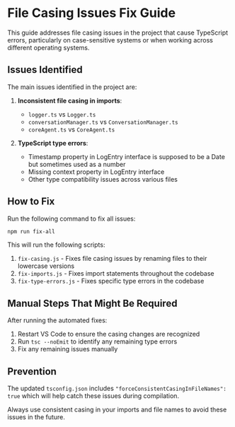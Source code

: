 # File Casing Issues Fix Guide

This guide addresses file casing issues in the project that cause TypeScript errors, particularly on case-sensitive systems or when working across different operating systems.

## Issues Identified

The main issues identified in the project are:

1. **Inconsistent file casing in imports**:
   - `logger.ts` vs `Logger.ts`
   - `conversationManager.ts` vs `ConversationManager.ts`
   - `coreAgent.ts` vs `CoreAgent.ts`

2. **TypeScript type errors**:
   - Timestamp property in LogEntry interface is supposed to be a Date but sometimes used as a number
   - Missing context property in LogEntry interface
   - Other type compatibility issues across various files

## How to Fix

Run the following command to fix all issues:

```bash
npm run fix-all
```

This will run the following scripts:

1. `fix-casing.js` - Fixes file casing issues by renaming files to their lowercase versions
2. `fix-imports.js` - Fixes import statements throughout the codebase
3. `fix-type-errors.js` - Fixes specific type errors in the codebase

## Manual Steps That Might Be Required

After running the automated fixes:

1. Restart VS Code to ensure the casing changes are recognized
2. Run `tsc --noEmit` to identify any remaining type errors
3. Fix any remaining issues manually

## Prevention

The updated `tsconfig.json` includes `"forceConsistentCasingInFileNames": true` which will help catch these issues during compilation.

Always use consistent casing in your imports and file names to avoid these issues in the future.
